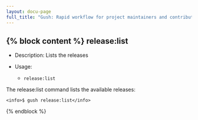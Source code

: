 ```yaml
---
layout: docu-page
full_title: "Gush: Rapid workflow for project maintainers and contributors"
---
```

{% block content %}
release:list
------------

* Description: Lists the releases
* Usage:

  * `release:list`

The <info>release:list</info> command lists the available releases:

    <info>$ gush release:list</info>



{% endblock %}